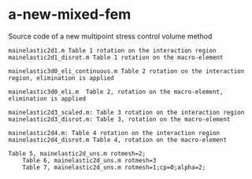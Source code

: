 # a-new-mixed-fem
Source code of a new  multipoint stress control volume method

	mainelastic2d1.m Table 1 rotation on the interaction region
	mainelastic2d1_disrot.m Table 1 rotation on the macro-element
	 
	mainelastic3d0_eli_continuous.m Table 2 rotation on the interaction region, elimination is applied
 
	mainelastic3d0_eli.m  Table 2, rotation on the macro-element, elimination is applied

	mainelastic2d3_scaled.m: Table 3 rotation on the interaction region
	mainelastic2d3_disrot.m: Table 3, rotation on the macro-element
	
	mainelastic2d4.m: Table 4 rotation on the interaction region
	mainelastic2d4_disrot.m Table 4, rotation on the macro-element
	
	Table 5, mainelastic2d_uns.m rotmesh=2;
    	Table 6, mainelastic2d_uns.m rotmesh=3
    	Table 7, mainelastic2d_uns.m rotmesh=1;cp=0;alpha=2;
